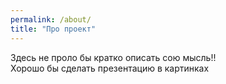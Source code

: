 ```yaml
---
permalink: /about/
title: "Про проект"
---
```


Здесь не проло бы кратко описать сою мысль!!  
Хорошо бы сделать презентацию в картинках
